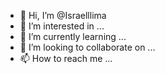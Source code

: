 - 👋 Hi, I’m @Israelllima
- 👀 I’m interested in ...
- 🌱 I’m currently learning ...
- 💞️ I’m looking to collaborate on ...
- 📫 How to reach me ...

<!---
Israelllima/Israelllima is a ✨ special ✨ repository because its `README.md` (this file) appears on your GitHub profile.
You can click the Preview link to take a look at your changes.
--->
